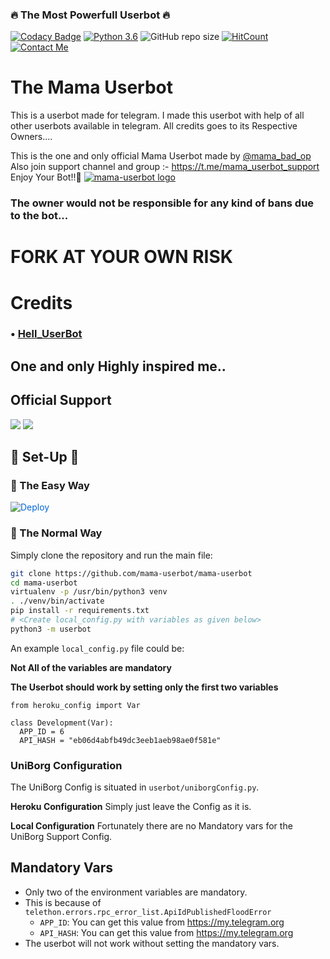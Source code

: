 ### 🔥 The Most Powerfull Userbot 🔥

[![Codacy Badge](https://api.codacy.com/project/badge/Grade/f7c51539e67b483bb8d7749acca51d3a)](https://app.codacy.com/gh/mama-userbot/mama-userbot?utm_source=github.com&utm_medium=referral&utm_content=mama-userbot/mama-userbot&utm_campaign=Badge_Grade_Settings)
[![Python 3.6](https://img.shields.io/badge/Python-3.6%20or%20newer-blue.svg)](https://www.python.org/downloads/release/python-360/)
![GitHub repo size](https://img.shields.io/github/repo-size/mama-userbot/mama-userbot)
[![HitCount](http://hits.dwyl.com/mama-userbot/mama-userbot.svg)](http://hits.dwyl.com/mama-userbot/mama-userbot)
[![Contact Me](https://img.shields.io/badge/Telegram-Contact%20Me-informational)](https://t.me/mama_bad_op)


# The Mama Userbot

This is a userbot made for telegram. I made this userbot with help of all other userbots available in telegram. All credits goes to its Respective Owners....

This is the one and only official Mama Userbot made by [@mama_bad_op](https://t.me/mama_bad_op) Also join support channel and group :- https://t.me/mama_userbot_support Enjoy Your Bot!!💝
[![mama-userbot logo](https://telegra.ph/file/49d69e7a65c2bb384c747.jpg)](https://t.me/mama_userbot_support)


### The owner would not be responsible for any kind of bans due to the bot...


# FORK AT YOUR OWN RISK

# Credits
### • [Hell_UserBot](https://github.com/HellBoy-op/HellBot)
## One and only Highly inspired me..
## Official Support
<a href="https://t.me/HellBot_Official"><img src="Unknown wight, [07.01.21 17:24]
https://img.shields.io/badge/Join-Support%20Channel-red.svg?style=for-the-badge&logo=Telegram"></a>
<a href="https://t.me/mama_userbot_support"><img src="https://img.shields.io/badge/Join-Support%20Group-blue.svg?style=for-the-badge&logo=Telegram"></a>

##  🏡 Set-Up 🏡

### 💠 The Easy Way

<a href="https://dashboard.heroku.com/new?button-url=https%3A%2F%2Fgithub.com%2Fmama-userbot%2Fmama-userbot&template=https%3A%2F%2Fgithub.com%2Fmama-userbot%2Fmama-userbot" rel="nofollow" style="background-color: initial; box-sizing: border-box; color: #0366d6; text-decoration-line: none;"><img alt="Deploy" data-canonical-src="https://www.herokucdn.com/deploy/button.svg" src="https://camo.githubusercontent.com/83b0e95b38892b49184e07ad572c94c8038323fb/68747470733a2f2f7777772e6865726f6b7563646e2e636f6d2f6465706c6f792f627574746f6e2e737667" style="border-style: none; box-sizing: initial; max-width: 100%;" /></a></div>

### 💠 The Normal Way 

Simply clone the repository and run the main file:
```sh
git clone https://github.com/mama-userbot/mama-userbot
cd mama-userbot
virtualenv -p /usr/bin/python3 venv
. ./venv/bin/activate
pip install -r requirements.txt
# <Create local_config.py with variables as given below>
python3 -m userbot
```

An example `local_config.py` file could be:

**Not All of the variables are mandatory**

__The Userbot should work by setting only the first two variables__

```python3
from heroku_config import Var

class Development(Var):
  APP_ID = 6
  API_HASH = "eb06d4abfb49dc3eeb1aeb98ae0f581e"
```

### UniBorg Configuration

The UniBorg Config is situated in `userbot/uniborgConfig.py`.

**Heroku Configuration**
Simply just leave the Config as it is.

**Local Configuration**
Fortunately there are no Mandatory vars for the UniBorg Support Config.

## Mandatory Vars

- Only two of the environment variables are mandatory.
- This is because of `telethon.errors.rpc_error_list.ApiIdPublishedFloodError`
    - `APP_ID`:   You can get this value from https://my.telegram.org
    - `API_HASH`:   You can get this value from https://my.telegram.org
- The userbot will not work without setting the mandatory vars.
